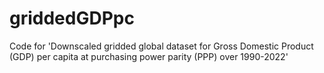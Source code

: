 # griddedGDPpc
Code for 'Downscaled gridded global dataset for Gross Domestic Product (GDP) per capita at purchasing power parity (PPP) over 1990-2022'
